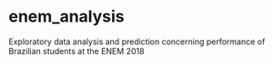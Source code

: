 # enem_analysis
Exploratory data analysis and prediction concerning performance of Brazilian students at the ENEM 2018
